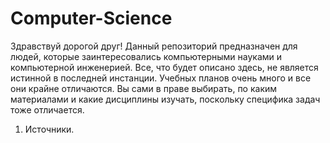 # Computer-Science
Здравствуй дорогой друг! Данный репозиторий предназначен для людей, которые заинтересовались компьютерными науками и компьютерной инженерией.
Все, что будет описано здесь, не является истинной в последней инстанции. Учебных планов очень много и все они крайне отличаются. 
Вы сами в праве выбирать, по каким материалами и какие дисциплины изучать, поскольку специфика задач тоже отличается.

1) Источники.
